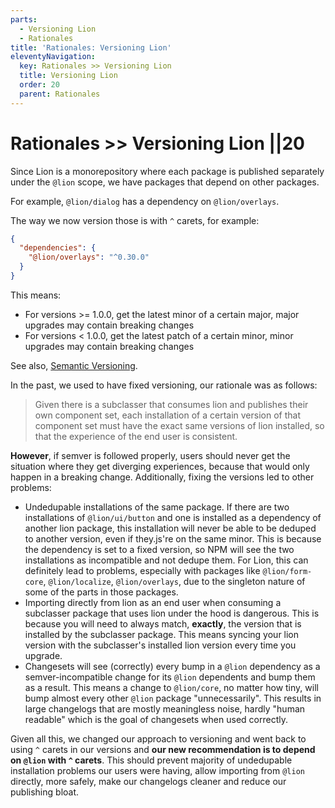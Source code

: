 ```yaml
---
parts:
  - Versioning Lion
  - Rationales
title: 'Rationales: Versioning Lion'
eleventyNavigation:
  key: Rationales >> Versioning Lion
  title: Versioning Lion
  order: 20
  parent: Rationales
---
```


# Rationales >> Versioning Lion ||20

Since Lion is a monorepository where each package is published separately under the `@lion` scope, we have packages that depend on other packages.

For example, `@lion/dialog` has a dependency on `@lion/overlays`.

The way we now version those is with `^` carets, for example:

```json
{
  "dependencies": {
    "@lion/overlays": "^0.30.0"
  }
}
```

This means:

- For versions >= 1.0.0, get the latest minor of a certain major, major upgrades may contain breaking changes
- For versions < 1.0.0, get the latest patch of a certain minor, minor upgrades may contain breaking changes

See also, [Semantic Versioning](https://semver.org/).

In the past, we used to have fixed versioning, our rationale was as follows:

> Given there is a subclasser that consumes lion and publishes their own component set, each installation of a certain version of that component set must have the exact same versions of lion installed, so that the experience of the end user is consistent.

**However**, if semver is followed properly, users should never get the situation where they get diverging experiences, because that would only happen in a breaking change.
Additionally, fixing the versions led to other problems:

- Undedupable installations of the same package. If there are two installations of `@lion/ui/button` and one is installed as a dependency of another lion package, this installation will never be able to be deduped to another version, even if they.js're on the same minor. This is because the dependency is set to a fixed version, so NPM will see the two installations as incompatible and not dedupe them. For Lion, this can definitely lead to problems, especially with packages like `@lion/form-core`, `@lion/localize`, `@lion/overlays`, due to the singleton nature of some of the parts in those packages.
- Importing directly from lion as an end user when consuming a subclasser package that uses lion under the hood is dangerous. This is because you will need to always match, **exactly**, the version that is installed by the subclasser package. This means syncing your lion version with the subclasser's installed lion version every time you upgrade.
- Changesets will see (correctly) every bump in a `@lion` dependency as a semver-incompatible change for its `@lion` dependents and bump them as a result. This means a change to `@lion/core`, no matter how tiny, will bump almost every other `@lion` package "unnecessarily". This results in large changelogs that are mostly meaningless noise, hardly "human readable" which is the goal of changesets when used correctly.

Given all this, we changed our approach to versioning and went back to using `^` carets in our versions and **our new recommendation is to depend on `@lion` with `^` carets**. This should prevent majority of undedupable installation problems our users were having, allow importing from `@lion` directly, more safely, make our changelogs cleaner and reduce our publishing bloat.
